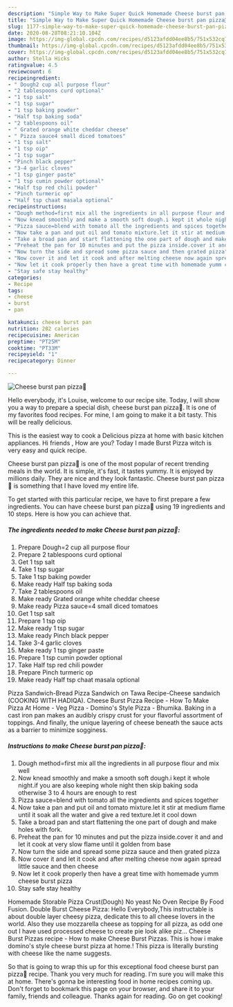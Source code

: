 ```yaml
---
description: "Simple Way to Make Super Quick Homemade Cheese burst pan pizza🍕"
title: "Simple Way to Make Super Quick Homemade Cheese burst pan pizza🍕"
slug: 1177-simple-way-to-make-super-quick-homemade-cheese-burst-pan-pizza
date: 2020-08-28T08:21:10.104Z
image: https://img-global.cpcdn.com/recipes/d5123afdd04ee8b5/751x532cq70/cheese-burst-pan-pizza🍕-recipe-main-photo.jpg
thumbnail: https://img-global.cpcdn.com/recipes/d5123afdd04ee8b5/751x532cq70/cheese-burst-pan-pizza🍕-recipe-main-photo.jpg
cover: https://img-global.cpcdn.com/recipes/d5123afdd04ee8b5/751x532cq70/cheese-burst-pan-pizza🍕-recipe-main-photo.jpg
author: Stella Hicks
ratingvalue: 4.5
reviewcount: 6
recipeingredient:
- " Dough2 cup all purpose flour"
- "2 tablespoons curd optional"
- "1 tsp salt"
- "1 tsp sugar"
- "1 tsp baking powder"
- "Half tsp baking soda"
- "2 tablespoons oil"
- " Grated orange white cheddar cheese"
- " Pizza sauce4 small diced tomatoes"
- "1 tsp salt"
- "1 tsp oip"
- "1 tsp sugar"
- "Pinch black pepper"
- "3-4 garlic cloves"
- "1 tsp ginger paste"
- "1 tsp cumin powder optional"
- "Half tsp red chili powder"
- "Pinch turmeric op"
- "Half tsp chaat masala optional"
recipeinstructions:
- "Dough method=first mix all the ingredients in all purpose flour and mix well"
- "Now knead smoothly and make a smooth soft dough.i kept it whole night.if you are also keeping whole night then skip baking soda otherwise 3 to 4 hours are enough to rest"
- "Pizza sauce=blend with tomato all the ingredients and spices together"
- "Now take a pan and put oil and tomato mixture.let it stir at medium flame until it soak all the water and give a red texture.let it cool down"
- "Take a broad pan and start flattening the one part of dough and make holes with fork."
- "Preheat the pan for 10 minutes and put the pizza inside.cover it and and let it cook at very slow flame until it golden from base"
- "Now turn the side and spread some pizza sauce and then grated pizza"
- "Now cover it and let it cook and after melting cheese now again spread little sauce and then cheese"
- "Now let it cook properly then have a great time with homemade yumm cheese burst pizza"
- "Stay safe stay healthy"
categories:
- Recipe
tags:
- cheese
- burst
- pan

katakunci: cheese burst pan 
nutrition: 202 calories
recipecuisine: American
preptime: "PT25M"
cooktime: "PT33M"
recipeyield: "1"
recipecategory: Dinner

---
```



![Cheese burst pan pizza🍕](https://img-global.cpcdn.com/recipes/d5123afdd04ee8b5/751x532cq70/cheese-burst-pan-pizza🍕-recipe-main-photo.jpg)

Hello everybody, it's Louise, welcome to our recipe site. Today, I will show you a way to prepare a special dish, cheese burst pan pizza🍕. It is one of my favorites food recipes. For mine, I am going to make it a bit tasty. This will be really delicious.

This is the easiest way to cook a Delicious pizza at home with basic kitchen appliances. Hi friends , How are you? Today I made Burst Pizza witch is very easy and quick recipe.

Cheese burst pan pizza🍕 is one of the most popular of recent trending meals in the world. It is simple, it's fast, it tastes yummy. It is enjoyed by millions daily. They are nice and they look fantastic. Cheese burst pan pizza🍕 is something that I have loved my entire life.


To get started with this particular recipe, we have to first prepare a few ingredients. You can have cheese burst pan pizza🍕 using 19 ingredients and 10 steps. Here is how you can achieve that.

<!--inarticleads1-->

##### The ingredients needed to make Cheese burst pan pizza🍕:

1. Prepare  Dough=2 cup all purpose flour
1. Prepare 2 tablespoons curd optional
1. Get 1 tsp salt
1. Take 1 tsp sugar
1. Take 1 tsp baking powder
1. Make ready Half tsp baking soda
1. Take 2 tablespoons oil
1. Make ready  Grated orange white cheddar cheese
1. Make ready  Pizza sauce=4 small diced tomatoes
1. Get 1 tsp salt
1. Prepare 1 tsp oip
1. Make ready 1 tsp sugar
1. Make ready Pinch black pepper
1. Take 3-4 garlic cloves
1. Make ready 1 tsp ginger paste
1. Prepare 1 tsp cumin powder optional
1. Take Half tsp red chili powder
1. Prepare Pinch turmeric op
1. Make ready Half tsp chaat masala optional


Pizza Sandwich-Bread Pizza Sandwich on Tawa Recipe-Cheese sandwich (COOKING WITH HADIQA). Cheese Burst Pizza Recipe - How To Make Pizza At Home - Veg Pizza - Domino&#39;s Style Pizza - Bhumika. Baking in a cast iron pan makes an audibly crispy crust for your flavorful assortment of toppings. And finally, the unique layering of cheese beneath the sauce acts as a barrier to minimize sogginess. 

<!--inarticleads2-->

##### Instructions to make Cheese burst pan pizza🍕:

1. Dough method=first mix all the ingredients in all purpose flour and mix well
1. Now knead smoothly and make a smooth soft dough.i kept it whole night.if you are also keeping whole night then skip baking soda otherwise 3 to 4 hours are enough to rest
1. Pizza sauce=blend with tomato all the ingredients and spices together
1. Now take a pan and put oil and tomato mixture.let it stir at medium flame until it soak all the water and give a red texture.let it cool down
1. Take a broad pan and start flattening the one part of dough and make holes with fork.
1. Preheat the pan for 10 minutes and put the pizza inside.cover it and and let it cook at very slow flame until it golden from base
1. Now turn the side and spread some pizza sauce and then grated pizza
1. Now cover it and let it cook and after melting cheese now again spread little sauce and then cheese
1. Now let it cook properly then have a great time with homemade yumm cheese burst pizza
1. Stay safe stay healthy


Homemade Storable Pizza Crust(Dough) No yeast No Oven Recipe By Food Fusion. Double Burst Cheese Pizza: Hello Everybody,This instructable is about double layer cheesy pizza, dedicate this to all cheese lovers in the world. Also they use mozzarella cheese as topping for all pizza, as odd one out I have used processed cheese to create pie look alike piz… Cheese Burst Pizzas recipe - How to make Cheese Burst Pizzas. This is how i make domino&#39;s style cheese burst pizza at home.! This pizza is literally bursting with cheese like the name suggests. 

So that is going to wrap this up for this exceptional food cheese burst pan pizza🍕 recipe. Thank you very much for reading. I'm sure you will make this at home. There's gonna be interesting food in home recipes coming up. Don't forget to bookmark this page on your browser, and share it to your family, friends and colleague. Thanks again for reading. Go on get cooking!
